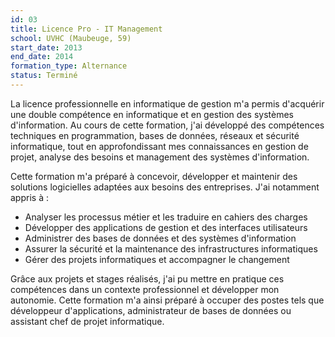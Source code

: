 ```yaml
---
id: 03
title: Licence Pro - IT Management
school: UVHC (Maubeuge, 59)
start_date: 2013
end_date: 2014
formation_type: Alternance
status: Terminé
---
```


La licence professionnelle en informatique de gestion m'a permis d'acquérir une double compétence en informatique et en gestion des systèmes d'information. Au cours de cette formation, j'ai développé des compétences techniques en programmation, bases de données, réseaux et sécurité informatique, tout en approfondissant mes connaissances en gestion de projet, analyse des besoins et management des systèmes d'information.

Cette formation m'a préparé à concevoir, développer et maintenir des solutions logicielles adaptées aux besoins des entreprises. J'ai notamment appris à :

* Analyser les processus métier et les traduire en cahiers des charges
* Développer des applications de gestion et des interfaces utilisateurs
* Administrer des bases de données et des systèmes d'information
* Assurer la sécurité et la maintenance des infrastructures informatiques
* Gérer des projets informatiques et accompagner le changement

Grâce aux projets et stages réalisés, j'ai pu mettre en pratique ces compétences dans un contexte professionnel et développer mon autonomie. Cette formation m'a ainsi préparé à occuper des postes tels que développeur d'applications, administrateur de bases de données ou assistant chef de projet informatique.
